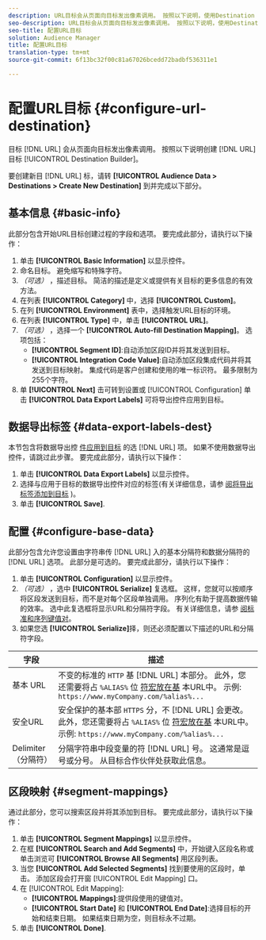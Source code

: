 ```yaml
---
description: URL目标会从页面向目标发出像素调用。 按照以下说明，使用Destination builder创建URL目标。
seo-description: URL目标会从页面向目标发出像素调用。 按照以下说明，使用Destination builder创建URL目标。
seo-title: 配置URL目标
solution: Audience Manager
title: 配置URL目标
translation-type: tm+mt
source-git-commit: 6f13bc32f00c81a67026bcedd72badbf536311e1

---
```




# 配置URL目标 {#configure-url-destination}

目标 [!DNL URL] 会从页面向目标发出像素调用。 按照以下说明创建 [!DNL URL] 目标 [!UICONTROL Destination Builder]。

<!-- create-url-destination.xml -->

要创建新目 [!DNL URL] 标，请转 **[!UICONTROL Audience Data > Destinations > Create New Destination]** 到并完成以下部分。

## 基本信息 {#basic-info}

此部分包含开始URL目标创建过程的字段和选项。 要完成此部分，请执行以下操作：

1. 单击 **[!UICONTROL Basic Information]** 以显示控件。
2. 命名目标。 避免缩写和特殊字符。
3. *（可选）* ，描述目标。 简洁的描述是定义或提供有关目标的更多信息的有效方法。
4. 在列表 **[!UICONTROL Category]** 中，选择 **[!UICONTROL Custom]**。
5. 在列 **[!UICONTROL Environment]** 表中，选择触发URL目标的环境。
6. 在列表 **[!UICONTROL Type]** 中，单击 **[!UICONTROL URL]**。
7. *（可选）* ，选择一个 **[!UICONTROL Auto-fill Destination Mapping]**。 选项包括：
   * **[!UICONTROL Segment ID]**:自动添加区段ID并将其发送到目标。
   * **[!UICONTROL Integration Code Value]**:自动添加区段集成代码并将其发送到目标映射。 集成代码是客户创建和使用的唯一标识符。 最多限制为255个字符。
8. 单 **[!UICONTROL Next]** 击可转到设置或 [!UICONTROL Configuration] 单击 **[!UICONTROL Data Export Labels]** 可将导出控件应用到目标。

## 数据导出标签 {#data-export-labels-dest}

本节包含将数据导出控 [件应用到目标](../../features/data-export-controls.md) 的选 [!DNL URL] 项。 如果不使用数据导出控件，请跳过此步骤。 要完成此部分，请执行以下操作：

1. 单击 **[!UICONTROL Data Export Labels]** 以显示控件。
2. 选择与应用于目标的数据导出控件对应的标签(有关详细信息，请参 [阅将导出标签添加到目标](/help/using/features/destinations/add-data-export-labels.md) )。
3. 单击 **[!UICONTROL Save]**.

## 配置 {#configure-base-data}

此部分包含允许您设置由字符串传 [!DNL URL] 入的基本分隔符和数据分隔符的 [!DNL URL] 选项。 此部分是可选的。 要完成此部分，请执行以下操作：

1. 单击 **[!UICONTROL Configuration]** 以显示控件。
1. *（可选）* ，选中 **[!UICONTROL Serialize]** 复选框。
这样，您就可以按顺序将区段发送到目标，而不是对每个区段单独调用。 序列化有助于提高数据传输的效率。 选中此复选框将显示URL和分隔符字段。 有关详细信息，请参 [阅标准和序列键值对](../../features/destinations/key-value-pairs.md)。
1. 如果您选 **[!UICONTROL Serialize]**&#x200B;择，则还必须配置以下描述的URL和分隔符字段。

| 字段 | 描述 |
|--- |--- |
| 基本 URL | 不变的标准的 `HTTP` 基 [!DNL URL] 本部分。 此外，您还需要将占 `%ALIAS%` 位 [符宏放在基](../../features/destinations/destination-macros.md#destination-macros-defined) 本URL中。 示例: `https://www.myCompany.com/%alias%...` |
| 安全URL | 安全保护的基本部 `HTTPS` 分，不 [!DNL URL] 会更改。 此外，您还需要将占 `%ALIAS%` 位 [符宏放在基](../../features/destinations/destination-macros.md#destination-macros-defined) 本URL中。 示例: `https://www.myCompany.com/%alias%...` |
| Delimiter（分隔符） | 分隔字符串中段变量的符 [!DNL URL] 号。 这通常是逗号或分号。 从目标合作伙伴处获取此信息。 |

## 区段映射 {#segment-mappings}

通过此部分，您可以搜索区段并将其添加到目标。 要完成此部分，请执行以下操作：

1. 单击 **[!UICONTROL Segment Mappings]** 以显示控件。
1. 在框 **[!UICONTROL Search and Add Segments]** 中，开始键入区段名称或单击浏览可 **[!UICONTROL Browse All Segments]** 用区段列表。
1. 当您 **[!UICONTROL Add Selected Segments]** 找到要使用的区段时，单击。 添加区段会打开窗 [!UICONTROL Edit Mapping] 口。
1. 在 [!UICONTROL Edit Mapping]:
   * **[!UICONTROL Mappings]**:提供段使用的键值对。
   * **[!UICONTROL Start Date]** 和 **[!UICONTROL End Date]**:选择目标的开始和结束日期。 如果结束日期为空，则目标永不过期。
1. 单击 **[!UICONTROL Done]**.